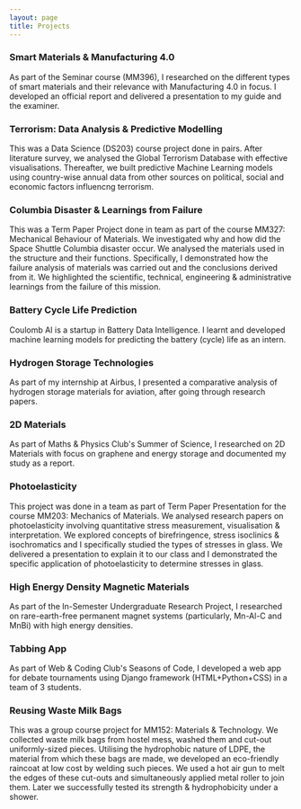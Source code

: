 ```yaml
---
layout: page
title: Projects
---
```

### Smart Materials & Manufacturing 4.0
As part of the Seminar course (MM396), I researched on the different types of smart materials and their relevance with Manufacturing 4.0 in focus. I developed an official report and delivered a presentation to my guide and the examiner.
### Terrorism: Data Analysis & Predictive Modelling
This was a Data Science (DS203) course project done in pairs. After literature survey, we analysed the Global Terrorism Database with effective visualisations. Thereafter, we built predictive Machine Learning models using country-wise annual data from other sources on political, social and economic factors influencng terrorism.
### Columbia Disaster & Learnings from Failure
This was a Term Paper Project done in team as part of the course MM327: Mechanical Behaviour of Materials. We investigated why and how did the Space Shuttle Columbia disaster occur. We analysed the materials used in the structure and their functions. Specifically, I demonstrated how the failure analysis of materials was carried out and the conclusions derived from it. We highlighted the scientific, technical, engineering & administrative learnings from the failure of this mission. 
### Battery Cycle Life Prediction
Coulomb AI is a startup in Battery Data Intelligence. I learnt and developed machine learning models for predicting the battery (cycle) life as an intern. 
### Hydrogen Storage Technologies
As part of my internship at Airbus, I presented a comparative analysis of hydrogen storage materials for aviation, after going through research papers.
### 2D Materials
As part of Maths & Physics Club's Summer of Science, I researched on 2D Materials with focus on graphene and energy storage and documented my study as a report. 
### Photoelasticity
This project was done in a team as part of Term Paper Presentation for the course MM203: Mechanics of Materials. We analysed research papers on photoelasticity involving quantitative stress measurement, visualisation & interpretation. We explored concepts of birefringence, stress isoclinics & isochromatics and I specifically studied the types of stresses in glass. We delivered a presentation to explain it to our class and I demonstrated the specific application of photoelasticity to determine stresses in glass.
### High Energy Density Magnetic Materials
As part of the In-Semester Undergraduate Research Project, I researched on rare-earth-free permanent magnet systems (particularly, Mn-Al-C and MnBi) with high energy densities. 
### Tabbing App
As part of Web & Coding Club's Seasons of Code, I developed a web app for debate tournaments using Django framework (HTML+Python+CSS) in a team of 3 students. 
### Reusing Waste Milk Bags
This was a group course project for MM152: Materials & Technology. We collected waste milk bags from hostel mess, washed them and cut-out uniformly-sized pieces. Utilising the hydrophobic nature of LDPE, the material from which these bags are made, we developed an eco-friendly raincoat at low cost by welding such pieces. We used a hot air gun to melt the edges of these cut-outs and simultaneously applied metal roller to join them. Later we successfully tested its strength & hydrophobicity under a shower.  
